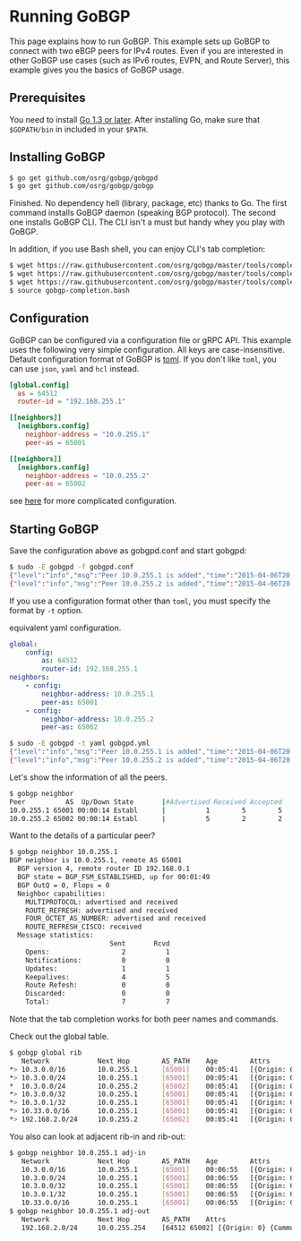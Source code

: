 # Running GoBGP

This page explains how to run GoBGP. This example sets up GoBGP to
connect with two eBGP peers for IPv4 routes. Even if you are
interested in other GoBGP use cases (such as IPv6 routes, EVPN, and
Route Server), this example gives you the basics of GoBGP usage.

## Prerequisites

You need to install [Go 1.3 or later](http://golang.org/doc/install). After installing Go, make sure that `$GOPATH/bin` in included in your `$PATH`.

## Installing GoBGP

```bash
$ go get github.com/osrg/gobgp/gobgpd
$ go get github.com/osrg/gobgp/gobgp
```

Finished. No dependency hell (library, package, etc) thanks to Go.
The first command installs GoBGP daemon (speaking BGP protocol). The
second one installs GoBGP CLI. The CLI isn't a must but handy whey you
play with GoBGP.

In addition, if you use Bash shell, you can enjoy CLI's tab completion:

```bash
$ wget https://raw.githubusercontent.com/osrg/gobgp/master/tools/completion/gobgp-completion.bash
$ wget https://raw.githubusercontent.com/osrg/gobgp/master/tools/completion/gobgp-static-completion.bash
$ wget https://raw.githubusercontent.com/osrg/gobgp/master/tools/completion/gobgp-dynamic-completion.bash
$ source gobgp-completion.bash
```

## Configuration

GoBGP can be configured via a configuration file or gRPC API. This example
uses the following very simple configuration. All keys are case-insensitive.
Default configuration format of GoBGP is [toml](https://github.com/toml-lang/toml).
If you don't like `toml`, you can use `json`, `yaml` and `hcl` instead.

```toml
[global.config]
  as = 64512
  router-id = "192.168.255.1"

[[neighbors]]
  [neighbors.config]
    neighbor-address = "10.0.255.1"
    peer-as = 65001

[[neighbors]]
  [neighbors.config]
    neighbor-address = "10.0.255.2"
    peer-as = 65002
```

see [here](https://github.com/osrg/gobgp/blob/master/docs/sources/configuration.md) for
more complicated configuration.

## Starting GoBGP

Save the configuration above as gobgpd.conf and start gobgpd:

```bash
$ sudo -E gobgpd -f gobgpd.conf
{"level":"info","msg":"Peer 10.0.255.1 is added","time":"2015-04-06T20:32:28+09:00"}
{"level":"info","msg":"Peer 10.0.255.2 is added","time":"2015-04-06T20:32:28+09:00"}
```

If you use a configuration format other than `toml`, you must specify the format
by `-t` option.

equivalent yaml configuration.

```yaml
global:
    config:
        as: 64512
        router-id: 192.168.255.1
neighbors:
    - config:
        neighbor-address: 10.0.255.1
        peer-as: 65001
    - config:
        neighbor-address: 10.0.255.2
        peer-as: 65002
```

```bash
$ sudo -E gobgpd -t yaml gobgpd.yml
{"level":"info","msg":"Peer 10.0.255.1 is added","time":"2015-04-06T20:32:28+09:00"}
{"level":"info","msg":"Peer 10.0.255.2 is added","time":"2015-04-06T20:32:28+09:00"}
```

Let's show the information of all the peers.

```bash
$ gobgp neighbor
Peer          AS  Up/Down State       |#Advertised Received Accepted
10.0.255.1 65001 00:00:14 Establ      |          1        5        5
10.0.255.2 65002 00:00:14 Establ      |          5        2        2
```

Want to the details of a particular peer?

```bash
$ gobgp neighbor 10.0.255.1
BGP neighbor is 10.0.255.1, remote AS 65001
  BGP version 4, remote router ID 192.168.0.1
  BGP state = BGP_FSM_ESTABLISHED, up for 00:01:49
  BGP OutQ = 0, Flops = 0
  Neighbor capabilities:
    MULTIPROTOCOL: advertised and received
    ROUTE_REFRESH: advertised and received
    FOUR_OCTET_AS_NUMBER: advertised and received
    ROUTE_REFRESH_CISCO: received
  Message statistics:
                         Sent       Rcvd
    Opens:                  2          1
    Notifications:          0          0
    Updates:                1          1
    Keepalives:             4          5
    Route Refesh:           0          0
    Discarded:              0          0
    Total:                  7          7
```

Note that the tab completion works for both peer names and commands.

Check out the global table.
```bash
$ gobgp global rib
   Network            Next Hop        AS_PATH    Age        Attrs
*> 10.3.0.0/16        10.0.255.1      [65001]    00:05:41   [{Origin: 0} {Med: 0}]
*> 10.3.0.0/24        10.0.255.1      [65001]    00:05:41   [{Origin: 0} {Med: 0}]
*  10.3.0.0/24        10.0.255.2      [65002]    00:05:41   [{Origin: 0} {Med: 111} {Community: [65001:65002 NO_EXPORT]}]
*> 10.3.0.0/32        10.0.255.1      [65001]    00:05:41   [{Origin: 0} {Med: 0}]
*> 10.3.0.1/32        10.0.255.1      [65001]    00:05:41   [{Origin: 0} {Med: 0}]
*> 10.33.0.0/16       10.0.255.1      [65001]    00:05:41   [{Origin: 0} {Med: 0}]
*> 192.168.2.0/24     10.0.255.2      [65002]    00:05:41   [{Origin: 0} {Med: 111} {Community: [65001:65002 NO_EXPORT]}]
```

You also can look at adjacent rib-in and rib-out:

```bash
$ gobgp neighbor 10.0.255.1 adj-in
   Network            Next Hop        AS_PATH    Age        Attrs
   10.3.0.0/16        10.0.255.1      [65001]    00:06:55   [{Origin: 0} {Med: 0}]
   10.3.0.0/24        10.0.255.1      [65001]    00:06:55   [{Origin: 0} {Med: 0}]
   10.3.0.0/32        10.0.255.1      [65001]    00:06:55   [{Origin: 0} {Med: 0}]
   10.3.0.1/32        10.0.255.1      [65001]    00:06:55   [{Origin: 0} {Med: 0}]
   10.33.0.0/16       10.0.255.1      [65001]    00:06:55   [{Origin: 0} {Med: 0}]
$ gobgp neighbor 10.0.255.1 adj-out
   Network            Next Hop        AS_PATH    Attrs
   192.168.2.0/24     10.0.255.254    [64512 65002] [{Origin: 0} {Community: [65001:65002 NO_EXPORT]}]
```
